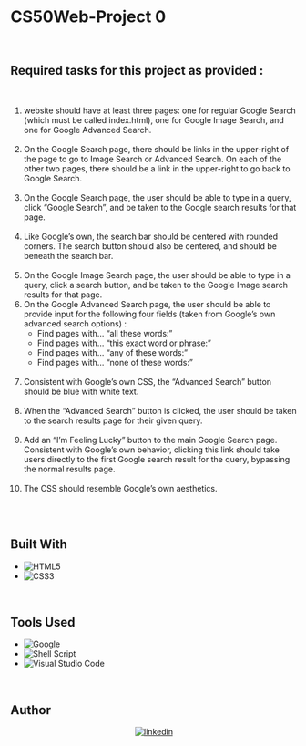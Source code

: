 # CS50Web-Project 0
<br>

## Required tasks for this project as provided : 
<br>

<ol>
 <li>website should have at least three pages: one for regular Google Search (which must be called index.html), one for Google Image Search, and one for Google Advanced Search.</li><br>
 <li>On the Google Search page, there should be links in the upper-right of the page to go to Image Search or Advanced Search. On each of the other two pages, there should be a link in the upper-right to go back to Google Search.</li><br>
 <li>On the Google Search page, the user should be able to type in a query, click “Google Search”, and be taken to the Google search results for that page.</li><br>
 <li>Like Google’s own, the search bar should be centered with rounded corners. The search button should also be centered, and should be beneath the search bar.</li><br>
 <li>On the Google Image Search page, the user should be able to type in a query, click a search button, and be taken to the Google Image search results for that page.</li>
  <li>On the Google Advanced Search page, the user should be able to provide input for the following four fields (taken from Google’s own advanced search options) :<br>
   <ul>
    <li>Find pages with… “all these words:”
</li>
    <li>Find pages with… “this exact word or phrase:”
</li>
    <li>Find pages with… “any of these words:”
</li>
    <li>Find pages with… “none of these words:”
</li>
   </ul>
</li><br>

<li>Consistent with Google’s own CSS, the “Advanced Search” button should be blue with white text.
</li><br>
 <li>When the “Advanced Search” button is clicked, the user should be taken to the search results page for their given query.
</li><br>
 <li>
  Add an “I’m Feeling Lucky” button to the main Google Search page. Consistent with Google’s own behavior, clicking this link should take users directly to the first Google search result for the query, bypassing the normal results page.
 </li><br>
 <li>The CSS should resemble Google’s own aesthetics.
</li><br>
</ol>
<br>

## Built With

- ![HTML5](https://img.shields.io/badge/html5-%23E34F26.svg?style=for-the-badge&logo=html5&logoColor=white)   
- ![CSS3](https://img.shields.io/badge/css3-%231572B6.svg?style=for-the-badge&logo=css3&logoColor=white)

<br>

## Tools Used

- ![Google](https://img.shields.io/badge/google-4285F4?style=for-the-badge&logo=google&logoColor=white)   
- ![Shell Script](https://img.shields.io/badge/Terminal-%23121011.svg?style=for-the-badge&logo=gnu-bash&logoColor=white)  
- ![Visual Studio Code](https://img.shields.io/badge/Visual%20Studio%20Code-0078d7.svg?style=for-the-badge&logo=visual-studio-code&logoColor=white) 
<br>

<!-- CONTACT -->
## Author

<div align="center">

<a href="https://www.linkedin.com/in/hakim-latroch/" target="_blank">
<img src="https://img.shields.io/badge/linkedin:  Hakim Latroch-%2300acee.svg?color=405DE6&style=for-the-badge&logo=linkedin&logoColor=white" alt=linkedin style="margin-bottom: 5px;"/>
</a>

</div>













